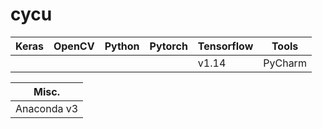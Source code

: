 # cycu

|  Keras | OpenCV   | Python  |Pytorch|Tensorflow|Tools|
|---|---|---|---|---|---|
||| ||v1.14|PyCharm|


|  Misc.  | 
|---|
|Anaconda v3|

